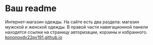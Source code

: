# Ваш readme

Интернет-магазин одежды. На сайте есть два раздела: магазин мужской и женской одежды. В правой части навигационной панели находятся ссылки на страницу авторизации, корзины и избранного. 
[kononovdv22pv191.github.io](https://kononovdv22pv191.github.io/)
